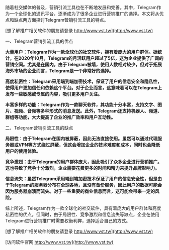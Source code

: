 随着社交媒体的普及，营销引流工具也在不断地发展和完善。其中，Telegram作为一个全球化的通讯平台，逐渐成为了很多企业进行营销推广的选择。本文将从优点和缺点两方面探讨Telegram营销引流工具的特点。

[想了解推广相关软件的朋友请登录 http://www.vst.tw](http://www.vst.tw)

一、Telegram营销引流工具的优点

**大量用户：Telegram作为一款全球化的社交软件，拥有着庞大的用户群体。据统计，在2020年10月，Telegram的月活跃用户超过了5亿，这为企业提供了广阔的营销空间。尤其是在国内，由于Telegram被墙，使用人数相对较少，但对于拓展海外市场的企业而言，Telegram是一个非常好的选择。**

**高度私密性：Telegram采用端到端加密技术，保证了用户的信息安全和隐私性，使得用户更加信任和依赖这个平台。对于企业而言，这意味着可以在Telegram上发布一些敏感或专属的内容，吸引更多用户关注。**

**丰富多样的功能：Telegram作为一款聊天软件，其功能十分丰富，支持文字、图片、视频、音频等多种形式的消息发送。此外，Telegram还支持机器人、频道、群组等功能，大大提高了企业的推广效率和用户互动性。**

二、Telegram营销引流工具的缺点

**局限性：由于Telegram在国内被屏蔽，因此无法直接使用。虽然可以通过代理服务器或VPN等方式绕过屏蔽，但这会增加企业的技术难度和成本，同时也会降低用户的使用体验。**

**竞争激烈：由于Telegram的用户群体庞大，因此吸引了众多企业进行营销推广。这也导致了竞争十分激烈，企业需要花费更多的时间和精力来提升品牌影响力。**

**信息流失：虽然Telegram采用端到端加密技术保证了用户的信息安全性，但是由于Telegram的服务器分布在全球各地，且没有备份服务，因此用户的数据可能会因为服务器崩溃而流失。对于一些重要的商业信息而言，这可能会带来一定的风险。**

综上所述，Telegram作为一款全球化的社交软件，具有着庞大的用户群体和高度私密性的优点。但同时，由于局限性、竞争激烈和信息流失等缺点，企业在使用Telegram进行营销推广时需要权衡利弊，选择适合自己的方式。

[想了解推广相关软件的朋友请登录 http://www.vst.tw](http://www.vst.tw)


[访问软件官网 http://www.vst.tw](http://www.vst.tw)
